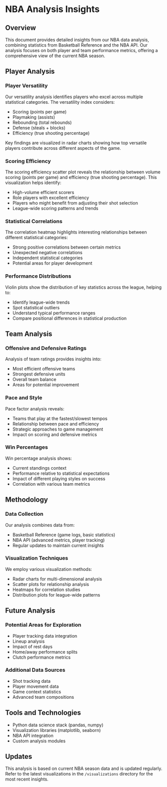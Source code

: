 # NBA Analysis Insights

## Overview

This document provides detailed insights from our NBA data analysis, combining statistics from Basketball Reference and the NBA API. Our analysis focuses on both player and team performance metrics, offering a comprehensive view of the current NBA season.

## Player Analysis

### Player Versatility

Our versatility analysis identifies players who excel across multiple statistical categories. The versatility index considers:

- Scoring (points per game)
- Playmaking (assists)
- Rebounding (total rebounds)
- Defense (steals + blocks)
- Efficiency (true shooting percentage)

Key findings are visualized in radar charts showing how top versatile players contribute across different aspects of the game.

### Scoring Efficiency

The scoring efficiency scatter plot reveals the relationship between volume scoring (points per game) and efficiency (true shooting percentage). This visualization helps identify:

- High-volume efficient scorers
- Role players with excellent efficiency
- Players who might benefit from adjusting their shot selection
- League-wide scoring patterns and trends

### Statistical Correlations

The correlation heatmap highlights interesting relationships between different statistical categories:

- Strong positive correlations between certain metrics
- Unexpected negative correlations
- Independent statistical categories
- Potential areas for player development

### Performance Distributions

Violin plots show the distribution of key statistics across the league, helping to:

- Identify league-wide trends
- Spot statistical outliers
- Understand typical performance ranges
- Compare positional differences in statistical production

## Team Analysis

### Offensive and Defensive Ratings

Analysis of team ratings provides insights into:

- Most efficient offensive teams
- Strongest defensive units
- Overall team balance
- Areas for potential improvement

### Pace and Style

Pace factor analysis reveals:

- Teams that play at the fastest/slowest tempos
- Relationship between pace and efficiency
- Strategic approaches to game management
- Impact on scoring and defensive metrics

### Win Percentages

Win percentage analysis shows:

- Current standings context
- Performance relative to statistical expectations
- Impact of different playing styles on success
- Correlation with various team metrics

## Methodology

### Data Collection

Our analysis combines data from:

- Basketball Reference (game logs, basic statistics)
- NBA API (advanced metrics, player tracking)
- Regular updates to maintain current insights

### Visualization Techniques

We employ various visualization methods:

- Radar charts for multi-dimensional analysis
- Scatter plots for relationship analysis
- Heatmaps for correlation studies
- Distribution plots for league-wide patterns

## Future Analysis

### Potential Areas for Exploration

- Player tracking data integration
- Lineup analysis
- Impact of rest days
- Home/away performance splits
- Clutch performance metrics

### Additional Data Sources

- Shot tracking data
- Player movement data
- Game context statistics
- Advanced team compositions

## Tools and Technologies

- Python data science stack (pandas, numpy)
- Visualization libraries (matplotlib, seaborn)
- NBA API integration
- Custom analysis modules

## Updates

This analysis is based on current NBA season data and is updated regularly. Refer to the latest visualizations in the `/visualizations` directory for the most recent insights.
